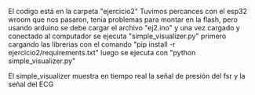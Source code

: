 El codigo está en la carpeta "ejercicio2" Tuvimos percances con el esp32 wroom que nos pasaron, tenia problemas para montar en la flash, pero usando arduino se debe cargar el archivo "ej2.ino" y una vez cargado y conectado al computador se ejecuta "simple_visualizer.py" primero cargando las librerias con el comando  "pip install -r ejercicio2/requirements.txt" luego se ejecuta con "python simple_visualizer.py"

El simple_visualizer muestra en tiempo real la señal de presión del fsr y la señal del ECG
